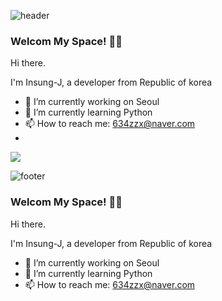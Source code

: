 ![header](https://capsule-render.vercel.app/api?type=waving&color=7F7FD5&text=%20Insung-J%20%20&height=200&fontSize=90&fontColor=ffffff)

### Welcom **My Space!** 👋👋

Hi there.

I'm Insung-J, a developer from Republic of korea
- 🔭 I’m currently working on Seoul
- 🌱 I’m currently learning Python
- 📫 How to reach me: 634zzx@naver.com
- 
<img src="https://img.shields.io/badge/Python-3766AB?style=flat-square&logo=Python&logoColor=white"/></a>

![footer](https://capsule-render.vercel.app/api?section=footer&type=waving&color=7F7FD5)

### Welcom **My Space!** 👋👋

Hi there.

I'm Insung-J, a developer from Republic of korea
- 🔭 I’m currently working on Seoul
- 🌱 I’m currently learning Python
- 📫 How to reach me: 634zzx@naver.com
<!--
**Insung-J/Insung-J** is a ✨ _special_ ✨ repository because its `README.md` (this file) appears on your GitHub profile.

Here are some ideas to get you started:


- 🌱 I’m currently learning Python
- 👯 I’m looking to collaborate on ...
- 🤔 I’m looking for help with ...
- 💬 Ask me about ...
- 📫 How to reach me: ...
- 😄 Pronouns: ...
- ⚡ Fun fact: ...
-->
